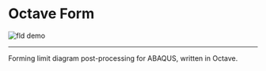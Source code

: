# Octave Form


![fld demo](../master/demo.gif)

***

Forming limit diagram post-processing for ABAQUS, written in Octave.

